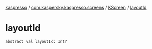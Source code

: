 [kaspresso](../../index.md) / [com.kaspersky.kaspresso.screens](../index.md) / [KScreen](index.md) / [layoutId](./layout-id.md)

# layoutId

`abstract val layoutId: Int?`